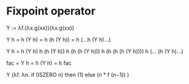 # Fixpoint operator


Y := λf.(λx.g(xx))(λx.g(xx))

Y h = h (Y h) = h (h (Y h)) = h (...h (Y h)...)

Y h =
h (Y h)
h (h (Y h))
h (h (h (Y h)))
h (h (h (h (Y h))))
h (... (h (Y h)...)

fac = Y h
    = h (Y h)
    = h fac

Y (λf. λn.
    if (ISZERO n) 
    then (1) 
    else (n * f (n−1))
)
